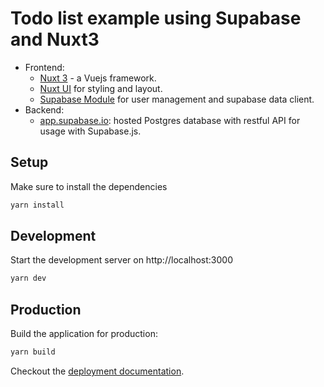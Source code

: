 # Todo list example using Supabase and Nuxt3

- Frontend:
  - [Nuxt 3](https://v3.nuxtjs.org/) - a Vuejs framework.
  - [Nuxt UI](https://tailwindcss.com/) for styling and layout.
  - [Supabase Module](https://github.com/nuxt-community/supabase-module) for user management and supabase data client.
- Backend:
  - [app.supabase.io](https://app.supabase.io/): hosted Postgres database with restful API for usage with Supabase.js.

## Setup

Make sure to install the dependencies

```bash
yarn install
```

## Development

Start the development server on http://localhost:3000

```bash
yarn dev
```

## Production

Build the application for production:

```bash
yarn build
```

Checkout the [deployment documentation](https://v3.nuxtjs.org/docs/deployment).